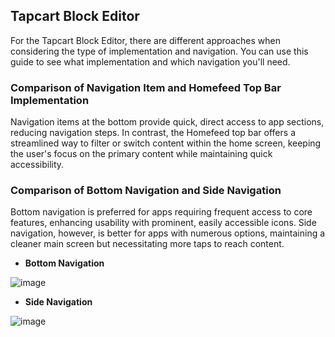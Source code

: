 ## Tapcart Block Editor

For the Tapcart Block Editor, there are different approaches when considering the type of implementation and navigation. You can use this guide to see what implementation and which navigation you'll need.

### Comparison of Navigation Item and Homefeed Top Bar Implementation

Navigation items at the bottom provide quick, direct access to app sections, reducing navigation steps. In contrast, the Homefeed top bar offers a streamlined way to filter or switch content within the home screen, keeping the user's focus on the primary content while maintaining quick accessibility.

### Comparison of Bottom Navigation and Side Navigation

Bottom navigation is preferred for apps requiring frequent access to core features, enhancing usability with prominent, easily accessible icons. Side navigation, however, is better for apps with numerous options, maintaining a cleaner main screen but necessitating more taps to reach content.

- **Bottom Navigation**

![image](https://github.com/user-attachments/assets/37f2a73d-0a50-467c-8a81-42819457ad13)

- **Side Navigation**

![image](https://github.com/user-attachments/assets/f22bad6e-9754-43aa-8e73-0c7068ba6de1)
